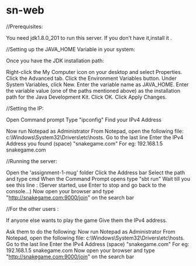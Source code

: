 # sn-web
//Prerequisites:

You need jdk1.8.0_201 to run this server.
If you don't have it,install it .



//Setting up the JAVA_HOME Variable in your system:

Once you have the JDK installation path:

Right-click the My Computer icon on your desktop and select Properties.
Click the Advanced tab.
Click the Environment Variables button.
Under System Variables, click New.
Enter the variable name as JAVA_HOME.
Enter the variable value (one of the paths mentioned above) as the installation path for the Java Development Kit.
Click OK.
Click Apply Changes.




//Setting the IP:

Open Command prompt
Type "ipconfig"
Find your IPv4 Address


Now run Notepad as Administrator
From Notepad, open the following file: c:\Windows\System32\Drivers\etc\hosts.
Go to the last line
Enter the IPv4 Address you found (space) "snakegame.com"
For eg: 192.168.1.5 snakegame.com



//Running the server:

Open the 'assignment-1-mug' folder
Click the Address bar
Select the path and type cmd
When the Command Prompt opens type "sbt run"
Wait till you see this line : (Server started, use Enter to stop and go back to the console...)
Now open your browser and type "http://snakegame.com:9000/join" on the search bar




//For the other users :

If anyone else wants to play the game
Give them the IPv4 address.

Ask them to do the following:
Now run Notepad as Administrator
From Notepad, open the following file: c:\Windows\System32\Drivers\etc\hosts.
Go to the last line
Enter the IPv4 Address (space) "snakegame.com"
For eg: 192.168.1.5 snakegame.com
Now open your browser and type "http://snakegame.com:9000/join" on the search bar

